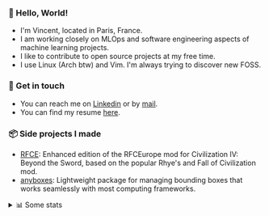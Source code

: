 ### 👋 Hello, World!

- I'm Vincent, located in Paris, France.
- I am working closely on MLOps and software engineering aspects of machine learning projects.
- I like to contribute to open source projects at my free time.
- I use Linux (Arch btw) and Vim. I'm always trying to discover new FOSS.

### 🔗 Get in touch

- You can reach me on [Linkedin](https://www.linkedin.com/in/vincent-duchauffour-3a9641155/) or by [mail](mailto:vincent.duchauffour@proton.me).
- You can find my resume [here](https://raw.githubusercontent.com/VDuchauffour/resume/main/resume.pdf).

### 📦 Side projects I made

- [RFCE](https://github.com/VDuchauffour/RFCEurope): Enhanced edition of the RFCEurope mod for Civilization IV: Beyond the Sword, based on the popular Rhye's and Fall of Civilization mod. 
- [anyboxes](https://github.com/VDuchauffour/anyboxes): Lightweight package for managing bounding boxes that works seamlessly with most computing frameworks. 

<details><summary>📊 Some stats</summary>  
  
<p align="center">
  <img alt="VDuchauffour's github stats" src="https://github-readme-stats.vercel.app/api?username=VDuchauffour&include_all_commits=true&show_icons=true&theme=react"/>
  <br />
  <img alt="VDuchauffour's streak stats" src="https://streak-stats.demolab.com?user=VDuchauffour&theme=react"/>
  <br />
  <img alt="VDuchauffour's language stats" src="https://github-readme-stats.vercel.app/api/top-langs/?username=VDuchauffour&count_private=true&include_all_commits=true&show_icons=true&layout=compact&theme=react"/>
  <!--   <br />
  <img alt="VDuchauffour's Wakatime stats" src="https://github-readme-stats.vercel.app/api/wakatime?username=VDuchauffour&theme=react"/> -->
</p>

#### 🧭 Wakatime stats
<!--START_SECTION:waka-->
![Code Time](http://img.shields.io/badge/Code%20Time-2%2C293%20hrs%2020%20mins-blue)

![Lines of code](https://img.shields.io/badge/From%20Hello%20World%20I%27ve%20Written-4.2%20million%20lines%20of%20code-blue)

**🐱 My GitHub Data** 

> 📦 986.9 kB Used in GitHub's Storage 
 > 
> 🏆 0 Contributions in the Year 2024
 > 
> 🚫 Not Opted to Hire
 > 
> 📜 10 Public Repositories 
 > 
> 🔑 2 Private Repositories 
 > 
**I'm an Early 🐤** 

```text
🌞 Morning                455 commits         ██░░░░░░░░░░░░░░░░░░░░░░░   08.00 % 
🌆 Daytime                3432 commits        ███████████████░░░░░░░░░░   60.33 % 
🌃 Evening                1583 commits        ███████░░░░░░░░░░░░░░░░░░   27.83 % 
🌙 Night                  219 commits         █░░░░░░░░░░░░░░░░░░░░░░░░   03.85 % 
```
📅 **I'm Most Productive on Monday** 

```text
Monday                   1326 commits        ██████░░░░░░░░░░░░░░░░░░░   23.31 % 
Tuesday                  1236 commits        █████░░░░░░░░░░░░░░░░░░░░   21.73 % 
Wednesday                820 commits         ████░░░░░░░░░░░░░░░░░░░░░   14.41 % 
Thursday                 1148 commits        █████░░░░░░░░░░░░░░░░░░░░   20.18 % 
Friday                   895 commits         ████░░░░░░░░░░░░░░░░░░░░░   15.73 % 
Saturday                 90 commits          ░░░░░░░░░░░░░░░░░░░░░░░░░   01.58 % 
Sunday                   174 commits         █░░░░░░░░░░░░░░░░░░░░░░░░   03.06 % 
```


📊 **This Week I Spent My Time On** 

```text
💬 Programming Languages: 
Python                   24 hrs 27 mins      ██████████████████░░░░░░░   73.02 % 
YAML                     3 hrs 59 mins       ███░░░░░░░░░░░░░░░░░░░░░░   11.92 % 
Markdown                 1 hr 7 mins         █░░░░░░░░░░░░░░░░░░░░░░░░   03.37 % 
Other                    1 hr                █░░░░░░░░░░░░░░░░░░░░░░░░   03.03 % 
Bash                     54 mins             █░░░░░░░░░░░░░░░░░░░░░░░░   02.72 % 
```


 Last Updated on 15/10/2024 00:50:21 UTC
<!--END_SECTION:waka-->
</details>

